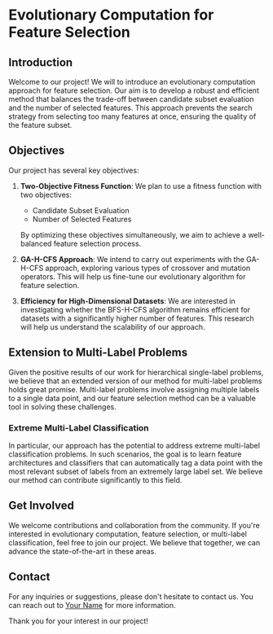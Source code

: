 # Evolutionary Computation for Feature Selection

## Introduction

Welcome to our project! We will to introduce an evolutionary computation approach for feature selection. Our aim is to develop a robust and efficient method that balances the trade-off between candidate subset evaluation and the number of selected features. This approach prevents the search strategy from selecting too many features at once, ensuring the quality of the feature subset.

## Objectives

Our project has several key objectives:

1. **Two-Objective Fitness Function**: We plan to use a fitness function with two objectives:
   - Candidate Subset Evaluation
   - Number of Selected Features

   By optimizing these objectives simultaneously, we aim to achieve a well-balanced feature selection process.

2. **GA-H-CFS Approach**: We intend to carry out experiments with the GA-H-CFS approach, exploring various types of crossover and mutation operators. This will help us fine-tune our evolutionary algorithm for feature selection.

3. **Efficiency for High-Dimensional Datasets**: We are interested in investigating whether the BFS-H-CFS algorithm remains efficient for datasets with a significantly higher number of features. This research will help us understand the scalability of our approach.

## Extension to Multi-Label Problems

Given the positive results of our work for hierarchical single-label problems, we believe that an extended version of our method for multi-label problems holds great promise. Multi-label problems involve assigning multiple labels to a single data point, and our feature selection method can be a valuable tool in solving these challenges.

### Extreme Multi-Label Classification

In particular, our approach has the potential to address extreme multi-label classification problems. In such scenarios, the goal is to learn feature architectures and classifiers that can automatically tag a data point with the most relevant subset of labels from an extremely large label set. We believe our method can contribute significantly to this field.

## Get Involved

We welcome contributions and collaboration from the community. If you're interested in evolutionary computation, feature selection, or multi-label classification, feel free to join our project. We believe that together, we can advance the state-of-the-art in these areas.

## Contact

For any inquiries or suggestions, please don't hesitate to contact us. You can reach out to [Your Name](mailto:your.email@example.com) for more information.

Thank you for your interest in our project!
